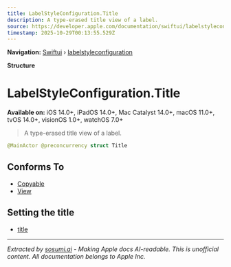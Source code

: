 ```yaml
---
title: LabelStyleConfiguration.Title
description: A type-erased title view of a label.
source: https://developer.apple.com/documentation/swiftui/labelstyleconfiguration/title-swift.struct
timestamp: 2025-10-29T00:13:55.529Z
---
```


**Navigation:** [Swiftui](/documentation/swiftui) › [labelstyleconfiguration](/documentation/swiftui/labelstyleconfiguration)

**Structure**

# LabelStyleConfiguration.Title

**Available on:** iOS 14.0+, iPadOS 14.0+, Mac Catalyst 14.0+, macOS 11.0+, tvOS 14.0+, visionOS 1.0+, watchOS 7.0+

> A type-erased title view of a label.

```swift
@MainActor @preconcurrency struct Title
```

## Conforms To

- [Copyable](/documentation/Swift/Copyable)
- [View](/documentation/swiftui/view)

## Setting the title

- [title](/documentation/swiftui/labelstyleconfiguration/title-swift.property)

---

*Extracted by [sosumi.ai](https://sosumi.ai) - Making Apple docs AI-readable.*
*This is unofficial content. All documentation belongs to Apple Inc.*
